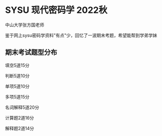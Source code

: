 # SYSU 现代密码学 2022秋
中山大学张方国老师  

鉴于网上sysu密码学资料"有点"少，回忆了一波期末考题，希望能帮到学弟学妹

## 期末考试题型分布
填空5道15分

判断5道10分

单项5道10分

多项5道15分

名词解释5道20分

计算题2道16分

解释题2道14分

